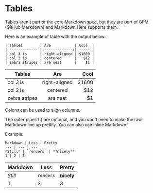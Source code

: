 # Tables

Tables aren't part of the core Markdown spec, but they are part of GFM (GitHub Markdown) and Markdown Here supports them.

Here is an example of table with the output below:

    | Tables        | Are           | Cool  |
    | ------------- |:-------------:| -----:|
    | col 3 is      | right-aligned | $1600 |
    | col 2 is      | centered      |   $12 |
    | zebra stripes | are neat      |    $1 |


| Tables        | Are           | Cool  |
| ------------- |:-------------:| -----:|
| col 3 is      | right-aligned | $1600 |
| col 2 is      | centered      |   $12 |
| zebra stripes | are neat      |    $1 |

Colons can be used to align columns.

The outer pipes (|) are optional, and you don't need to make the raw Markdown line up prettily. You can also use inline Markdown.

Example:

    Markdown | Less | Pretty
    --- | --- | ---
    *Still* | `renders` | **nicely**
    1 | 2 | 3


Markdown | Less | Pretty
 --- | --- | ---
 *Still* | `renders` | **nicely**
 1 | 2 | 3
